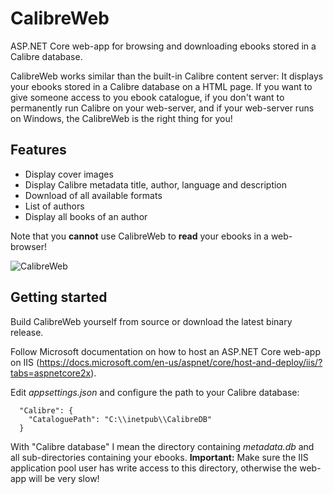 # CalibreWeb
ASP.NET Core web-app for browsing and downloading ebooks stored in a Calibre database.

CalibreWeb works similar than the built-in Calibre content server: It displays your ebooks stored in a Calibre database on a HTML page. If you want to give someone access to you ebook catalogue, if you don't want to permanently run Calibre on your web-server, and if your web-server runs on Windows, the CalibreWeb is the right thing for you!

## Features

- Display cover images
- Display Calibre metadata title, author, language and description
- Download of all available formats
- List of authors
- Display all books of an author

Note that you **cannot** use CalibreWeb to **read** your ebooks in a web-browser!

![CalibreWeb](https://github.com/b43r/calibre-web/raw/master/calibre-web.png "CalibreWeb screenshot")

## Getting started

Build CalibreWeb yourself from source or download the latest binary release.

Follow Microsoft documentation on how to host an ASP.NET Core web-app on IIS (https://docs.microsoft.com/en-us/aspnet/core/host-and-deploy/iis/?tabs=aspnetcore2x).

Edit *appsettings.json* and configure the path to your Calibre database:
```
  "Calibre": {
    "CataloguePath": "C:\\inetpub\\CalibreDB"
  }
```

With "Calibre database" I mean the directory containing *metadata.db* and all sub-directories containing your ebooks.
**Important:** Make sure the IIS application pool user has write access to this directory, otherwise the web-app will be very slow!

